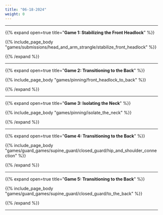 ```yaml
---
title: "06-18-2024"
weight: 0
---
```


---
{{% expand open=true title="**Game 1: Stabilizing the Front Headlock**" %}}

{{% include_page_body "games/submissions/head_and_arm_strangle/stabilize_front_headlock" %}}

{{% /expand %}}

---
{{% expand open=true title="**Game 2: Transitioning to the Back**" %}}

{{% include_page_body "games/pinning/front_headlock_to_back" %}}

{{% /expand %}}

---
{{% expand open=true title="**Game 3: Isolating the Neck**" %}}

{{% include_page_body "games/pinning/isolate_the_neck" %}}

{{% /expand %}}

---
{{% expand open=true title="**Game 4: Transitioning to the Back**" %}}

{{% include_page_body "games/guard_games/supine_guard/closed_guard/hip_and_shoulder_connection" %}}

{{% /expand %}}

---
{{% expand open=true title="**Game 5: Transitioning to the Back**" %}}


{{% include_page_body "games/guard_games/supine_guard/closed_guard/to_the_back" %}}

{{% /expand %}}

---
 



